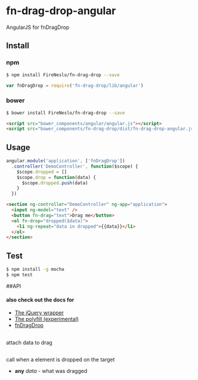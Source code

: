 fn-drag-drop-angular
===

AngularJS for fnDragDrop

## Install
### npm
```bash
$ npm install FireNeslo/fn-drag-drop --save
```
```js
var fnDragDrop = require('fn-drag-drop/lib/angular')
```
### bower
```bash
$ bower install FireNeslo/fn-drag-drop --save
```
```html
<script src="bower_components/angular/angular.js"></script>
<script src="bower_components/fn-drag-drop/dist/fn-drag-drop-angular.js"></script>
```
## Usage
```js
angular.module('application', ['fnDragDrop'])
  .controller('DemoController', function($scope) {
    $scope.dropped = []
    $scope.drop = function(data) {
      $scope.dropped.push(data)
    }
  })
```
```html
<section ng-controller="DemoController" ng-app="application">
  <input ng-model="text" />
  <button fn-drag="text">Drag me</button>
  <ol fn-drop="dropped($data)">
    <li ng-repeat="data in dropped">{{data}}</li>
  </ol>
</section>
```
## Test
```bash
$ npm install -g mocha
$ npm test
```
##API

#### also check out the docs for
* [The jQuery wrapper](docs/jquery.md)
* [The polyfill (experimental)](docs/polyfill.md)
* [fnDragDrop](readme.md)


## <any fn-drag="dragging" />
attach data to drag

## <any fn-drop="drop($data)" />
call when a element is dropped on the target
* **any** *data* - what was dragged

